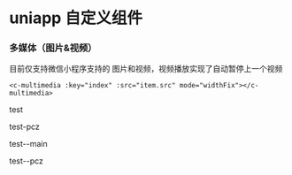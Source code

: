 # uniapp 自定义组件

### 多媒体（图片&视频）

目前仅支持微信小程序支持的 图片和视频，视频播放实现了自动暂停上一个视频

```vue
<c-multimedia :key="index" :src="item.src" mode="widthFix"></c-multimedia>
```


test

test-pcz

test--main


test--pcz